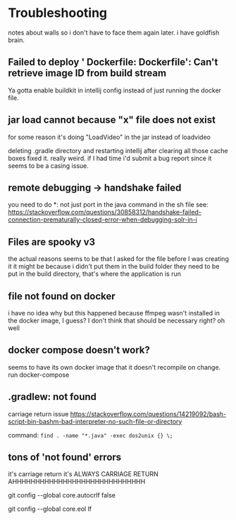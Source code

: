 # Troubleshooting
notes about walls so i don't have to face them 
again later. i have goldfish brain. 
## Failed to deploy '<unknown> Dockerfile: Dockerfile': Can't retrieve image ID from build stream
Ya gotta enable buildkit in intellij config instead of just running the docker file.

## jar load cannot because "x" file does not exist

for some reason it's doing "LoadVideo" in the jar instead of loadvideo

deleting .gradle directory and restarting intellij after
clearing all those cache boxes fixed it. really weird.
if I had time i'd submit a bug report since it seems
to be a casing issue.

## remote debugging -> handshake failed

you need to do *:<port> not just port in the java command 
in the sh file
see: https://stackoverflow.com/questions/30858312/handshake-failed-connection-prematurally-closed-error-when-debugging-solr-in-i

## Files are spooky v3
the actual reasons seems to be that I asked
for the file before I was creating it
it might be because i didn't put them in the build folder
they need to be put in the build directory, that's where
the application is run

## file not found on docker

i have no idea why but this happened because
ffmpeg wasn't installed in the docker image, I guess?
I don't think that should be necessary right?
oh well

## docker compose doesn't work?

seems to have its own docker image that it doesn't
recompile on change. run docker-compose 

## .gradlew: not found
carriage return issue
https://stackoverflow.com/questions/14219092/bash-script-bin-bashm-bad-interpreter-no-such-file-or-directory

command: `find . -name "*.java" -exec dos2unix {} \;`

## tons of 'not found' errors
it's carriage return
it's ALWAYS CARRIAGE RETURN
AHHHHHHHHHHHHHHHHHHHHHHHHHHHHH

git config --global core.autocrlf false

git config --global core.eol lf

